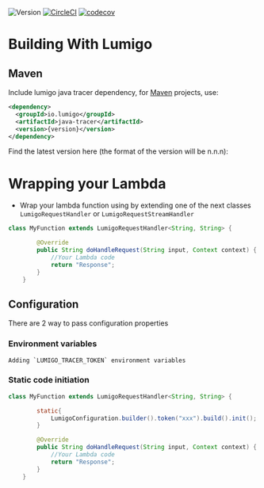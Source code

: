 ![Version](https://img.shields.io/badge/version-1.0.2-green.svg)
[![CircleCI](https://circleci.com/gh/lumigo-io/java-tracer.svg?style=svg&circle-token=f2e3400e6e79bc31daeee1fc614ecc0a149b1905)](https://circleci.com/gh/lumigo-io/java-tracer)
[![codecov](https://codecov.io/gh/lumigo-io/java-tracer/branch/master/graph/badge.svg?token=D3IZ5hQwaQ)](https://codecov.io/gh/lumigo-io/java-tracer)


# Building With Lumigo
## Maven
Include lumigo java tracer dependency, for [Maven](https://maven.apache.org) projects, use:
```xml
<dependency>
  <groupId>io.lumigo</groupId>
  <artifactId>java-tracer</artifactId>
  <version>{version}</version>
</dependency>
```
Find the latest version here (the format of the version will be n.n.n):

# Wrapping your Lambda
* Wrap your lambda function using by extending one of the next classes `LumigoRequestHandler` or `LumigoRequestStreamHandler`
```java
class MyFunction extends LumigoRequestHandler<String, String> {

        @Override
        public String doHandleRequest(String input, Context context) {
            //Your Lambda code
            return "Response";
        }
    }
```

## Configuration
There are 2 way to pass configuration properties

### Environment variables
    Adding `LUMIGO_TRACER_TOKEN` environment variables

### Static code initiation
```java
class MyFunction extends LumigoRequestHandler<String, String> {

        static{
            LumigoConfiguration.builder().token("xxx").build().init();
        }

        @Override
        public String doHandleRequest(String input, Context context) {
            //Your Lambda code
            return "Response";
        }
    }
```


